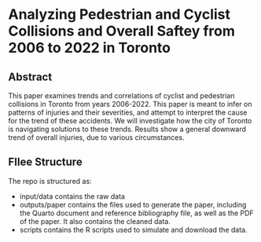 # Analyzing Pedestrian and Cyclist Collisions and Overall Saftey from 2006 to 2022 in Toronto
## Abstract
This paper examines trends and correlations of cyclist and pedestrian collisions in Toronto from years 2006-2022. This paper is meant to infer on patterns of injuries and their severities, and attempt to interpret the cause for the trend of these accidents. We will investigate how the city of Toronto is navigating solutions to these trends. Results show a general downward trend of overall injuries, due to various circumstances.

## FIlee Structure
The repo is structured as:

- input/data contains the raw data
- outputs/paper contains the files used to generate the paper, including the Quarto document and reference bibliography file, as well as the PDF of the paper. It also contains the cleaned data.
- scripts contains the R scripts used to simulate and download the data.